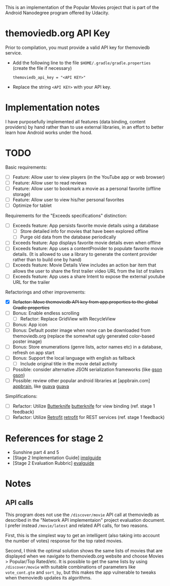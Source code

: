 This is an implementation of the Popular Movies project that is part of the
Android Nanodegree program offered by Udacity.

themoviedb.org API Key
======================

Prior to compilation, you must provide a valid API key for themoviedb
service.

  * Add the following line to the file `$HOME/.gradle/gradle.properties` (create the file if necessary)

        themoviedb_api_key = "<API KEY>"
          
  
  * Replace the string `<API KEY>` with your API key.

Implementation notes
====================

I have purposefully implemented all features (data binding, content providers) by hand rather than to use external libraries, in an effort to better learn how Android works under the hood.

TODO
====

Basic requirements:
  - [ ] Feature: Allow user to view players (in the YouTube app or web browser)
  - [ ] Feature: Allow user to read reviews
  - [ ] Feature: Allow user to bookmark a movie as a personal favorite (offline storage)
  - [ ] Feature: Allow user to view his/her personal favorites
  - [ ] Optimize for tablet

Requirements for the "Exceeds specifications" distinction:
  - [ ] Exceeds feature: App persists favorite movie details using a database
    - [ ] Store detailed info for movies that have been explored offline
    - [ ] Purge old data from the database periodically
  - [ ] Exceeds feature: App displays favorite movie details even when offline
  - [ ] Exceeds feature: App uses a contentProvider to populate favorite movie details. (It is allowed to use a library to generate the content provider rather than to build one by hand)
  - [ ] Exceeds feature: Movie Details View includes an action bar item that allows the user to share the first trailer video URL from the list of trailers
  - [ ] Exceeds feature: App uses a share Intent to expose the external youtube URL for the trailer

Refactorings and other improvements:
  - [x] ~~Refactor: Move themoviedb API key from app.properties to the global Gradle properties~~
  - [ ] Bonus: Enable endless scrolling
    - [ ] Refactor: Replace GridView with RecycleView
  - [ ] Bonus: App icon
  - [ ] Bonus: Default poster image when none can be downloaded from themoviedb.org (replace the somewhat ugly generated color-based poster image)
  - [ ] Bonus: Store enumerations (genre lists, actor names etc) in a database, refresh on app start
  - [ ] Bonus: Support the local language with english as fallback
    - [ ] Include original title in the movie detail activity
  - [ ] Possible: consider alternative JSON serialization frameworks (like [gson] [gson])
  - [ ] Possible: review other popular android libraries at [appbrain.com] [appbrain], like [guava] [guava]

Simplifications:

  - [ ] Refactor: Utilize [Butterknife] [butterknife] for view binding (ref. stage 1 feedback)
  - [ ] Refactor: Utilize [Retrofit] [retrofit] for REST services (ref. stage 1 feedback)

  [appbrain]: http://www.appbrain.com/stats/libraries/dev
  [butterknife]: http://jakewharton.github.io/butterknife/
  [gson]: https://github.com/google/gson
  [guava]: https://github.com/google/guava
  [retrofit]: http://square.github.io/retrofit/

References for stage 2
======================
  * Sunshine part 4 and 5
  * [Stage 2 Implementation Guide] [implguide]
  * [Stage 2 Evaluation Rubbric] [evalguide]

  [implguide]: https://docs.google.com/document/d/1ZlN1fUsCSKuInLECcJkslIqvpKlP7jWL2TP9m6UiA6I/pub?embedded=true
  [evalguide]: https://docs.google.com/document/d/11JDnp_WTNGcIm_gs1raroUuDyxo9H_WsQxnpeozMov4/pub?embedded=true

Notes
=====

API calls
---------

This program does not use the `/discover/movie` API call at themoviedb as described in the "Network API implementaion" project evaluation document. I prefer instead `/movie/latest` and related API calls, for two reasons.

First, this is the simplest way to get an intelligent (also taking into account the number of votes) response for the top rated movies.

Second, I think the optimal solution shows the same lists of movies that are displayed when we navigate to themoviedb.org website and choose Movies > Popular/Top Rated/etc. It is possible to get the same lists by using `/discover/movie` with suitable combinations of parameters like `vote_cont.gte` and `sort_by`, but this makes the app vulnerable to tweaks when themoviedb updates its algorithms.


